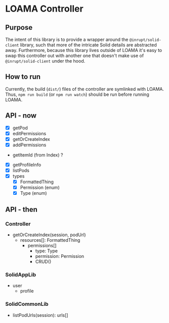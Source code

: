 # LOAMA Controller

## Purpose

The intent of this library is to provide a wrapper around the `@inrupt/solid-client` library, such that more of the intricate Solid details are abstracted away. Furthermore, because this library lives outside of LOAMA it's easy to swap this controller out with another one that doesn't make use of `@inrupt/solid-client` under the hood.

## How to run

Currently, the build (`dist/`) files of the controller are symlinked with LOAMA. Thus, `npm run build` (or `npm run watch`) should be run before running LOAMA.

## API - now

- [x] getPod
- [x] editPermissions
- [x] getOrCreateIndex
- [x] addPermissions
- getItemId (from Index) ?
- [x] getProfileInfo
- [x] listPods
- [x] types
  - [x] FormattedThing
  - [x] Permission (enum)
  - [x] Type (enum)

## API - then

### Controller
- getOrCreateIndex(session, podUrl)
  - resources[]: FormattedThing
    - permissions[]
      - type: Type
      - permission: Permission
      - CRUD()

### SolidAppLib

- user
  - profile

### SolidCommonLib

- listPodUrls(session): urls[]
